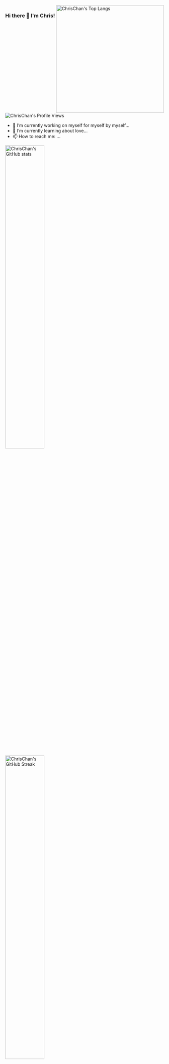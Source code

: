 <img width="342px" align="right" src="https://github-readme-stats.vercel.app/api/top-langs/?username=ChrisChan13&layout=compact&langs_count=10&title_color=fff&text_color=9f9f9f&bg_color=151515" alt="ChrisChan's Top Langs">

### Hi there 👋 I'm Chris!

![ChrisChan's Profile Views](https://komarev.com/ghpvc/?username=ChrisChan13)

- 🔭 I’m currently working on myself for myself by myself...
- 🌱 I’m currently learning about love...
- 📫 How to reach me: ...

<!--
**ChrisChan13/ChrisChan13** is a ✨ _special_ ✨ repository because its `README.md` (this file) appears on your GitHub profile.

Here are some ideas to get you started:

- 🔭 I’m currently working on ...
- 🌱 I’m currently learning ...
- 👯 I’m looking to collaborate on ...
- 🤔 I’m looking for help with ...
- 💬 Ask me about ...
- 📫 How to reach me: ...
- 😄 Pronouns: ...
- ⚡ Fun fact: ...
-->

<p>
  <img width="49.7%" src="https://github-readme-stats.vercel.app/api?username=ChrisChan13&include_all_commits=true&count_private=true&role=OWNER,ORGANIZATION_MEMBER,COLLABORATOR&show_icons=true&title_color=fff&icon_color=79ff97&text_color=9f9f9f&bg_color=151515" alt="ChrisChan's GitHub stats">
  <img width="49.7%" src="https://github-readme-streak-stats.herokuapp.com?user=ChrisChan13&theme=dark&background=151515&border=FFFFFF&stroke=9F9F9F&ring=444444&fire=DADADA&currStreakNum=9F9F9F&currStreakLabel=FFFFFF" alt="ChrisChan's GitHub Streak">
</p>
